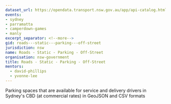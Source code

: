 ```yaml
---
dataset_url: https://opendata.transport.nsw.gov.au/app/api-catalog.html
events:
- sydney
- parramatta
- camperdown-games
- manly
excerpt_separator: <!--more-->
gid: roads---static---parking---off-street
jurisdiction: nsw
name: Roads - Static - Parking - Off-Street
organisation: nsw-government
title: Roads - Static - Parking - Off-Street
mentors:
  - david-phillips
  - yvonne-lee
---
```


Parking spaces that are available for service and delivery drivers in Sydney's CBD (at commercial rates) in GeoJSON and CSV formats